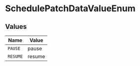 # SchedulePatchDataValueEnum


## Values

| Name     | Value    |
| -------- | -------- |
| `PAUSE`  | pause    |
| `RESUME` | resume   |